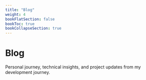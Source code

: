 ```yaml
---
title: "Blog"
weight: 4
bookFlatSection: false
bookToc: true
bookCollapseSection: true
---
```


# Blog

Personal journey, technical insights, and project updates from my development journey.